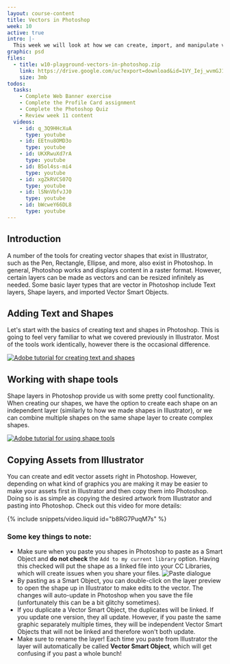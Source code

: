 ```yaml
---
layout: course-content
title: Vectors in Photoshop
week: 10
active: true
intro: |-
  This week we will look at how we can create, import, and manipulate vectors elements in&nbsp;Photoshop.
graphic: psd
files:
  - title: w10-playground-vectors-in-photoshop.zip
    link: https://drive.google.com/uc?export=download&id=1VY_Iej_wvmGJ1TiQc5-iXhMBCAooSpRX
    size: 3mb
todos:
  tasks:
    - Complete Web Banner exercise
    - Complete the Profile Card assignment
    - Complete the Photoshop Quiz
    - Review week 11 content
  videos:
    - id: q_3Q9HHcXuA
      type: youtube
    - id: EEtnu8OMD3o
      type: youtube
    - id: UKXRwuXd7rA
      type: youtube
    - id: B5ol4ss-mi4
      type: youtube
    - id: xgZkRVCS07Q
      type: youtube
    - id: lSNnVbfvJJ0
      type: youtube
    - id: bWcweY66DL8
      type: youtube
---
```


## Introduction

A number of the tools for creating vector shapes that exist in Illustrator, such as the Pen, Rectangle, Ellipse, and more, also exist in Photoshop. In general, Photoshop works and displays content in a raster format. However, certain layers can be made as vectors and can be resized infinitely as needed. Some basic layer types that are vector in Photoshop include Text layers, Shape layers, and imported Vector Smart Objects.

## Adding Text and Shapes

Let's start with the basics of creating text and shapes in Photoshop. This is going to feel very familiar to what we covered previously in Illustrator. Most of the tools work identically, however there is the occasional difference.

[![Adobe tutorial for creating text and shapes]({{site.baseurl}}/images/course-content/week-10/creating-text-shapes.jpg)](https://helpx.adobe.com/ca/photoshop/how-to/adding-text-shapes-basics.html)

## Working with shape tools

Shape layers in Photoshop provide us with some pretty cool functionality. When creating our shapes, we have the option to create each shape on an independent layer (similarly to how we made shapes in Illustrator), or we can combine multiple shapes on the same shape layer to create complex shapes.

[![Adobe tutorial for using shape tools]({{site.baseurl}}/images/course-content/week-10/shape-tools.jpg)](https://helpx.adobe.com/ca/photoshop/how-to/photoshop-vector-shape-tools.html)

## Copying Assets from Illustrator

You can create and edit vector assets right in Photoshop. However, depending on what kind of graphics you are making it may be easier to make your assets first in Illustrator and then copy them into Photoshop. Doing so is as simple as copying the desired artwork from Illustrator and pasting into Photoshop. Check out this video for more details:

{% include snippets/video.liquid id="b8RG7PuqM7s" %}

### Some key things to note:

- Make sure when you paste you shapes in Photoshop to paste as a Smart Object and **do not check** the `Add to my current library` option. Having this checked will put the shape as a linked file into your CC Libraries, which will create issues when you share your files.
  ![Paste dialogue]({{site.baseurl}}/images/course-content/week-10/vector-paste.jpg)
  &nbsp;
- By pasting as a Smart Object, you can double-click on the layer preview to open the shape up in Illustrator to make edits to the vector. The changes will auto-update in Photoshop when you save the file (unfortunately this can be a bit glitchy sometimes).
- If you duplicate a Vector Smart Object, the duplicates will be linked. If you update one version, they all update. However, if you paste the same graphic separately multiple times, they will be independent Vector Smart Objects that will not be linked and therefore won't both update.
- Make sure to rename the layer! Each time you paste from Illustrator the layer will automatically be called **Vector Smart Object**, which will get confusing if you past a whole bunch!
